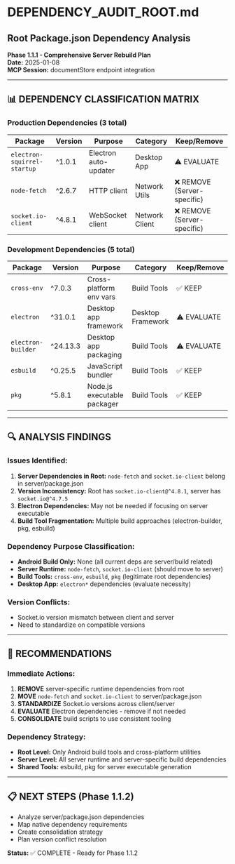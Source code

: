 # DEPENDENCY_AUDIT_ROOT.md
## Root Package.json Dependency Analysis
**Phase 1.1.1 - Comprehensive Server Rebuild Plan**  
**Date:** 2025-01-08  
**MCP Session:** documentStore endpoint integration

---

## 📊 DEPENDENCY CLASSIFICATION MATRIX

### Production Dependencies (3 total)
| Package | Version | Purpose | Category | Keep/Remove |
|---------|---------|---------|----------|-------------|
| `electron-squirrel-startup` | ^1.0.1 | Electron auto-updater | Desktop App | ⚠️ EVALUATE |
| `node-fetch` | ^2.6.7 | HTTP client | Network Utils | ❌ REMOVE (Server-specific) |
| `socket.io-client` | ^4.8.1 | WebSocket client | Network Client | ❌ REMOVE (Server-specific) |

### Development Dependencies (5 total)
| Package | Version | Purpose | Category | Keep/Remove |
|---------|---------|---------|----------|-------------|
| `cross-env` | ^7.0.3 | Cross-platform env vars | Build Tools | ✅ KEEP |
| `electron` | ^31.0.1 | Desktop app framework | Desktop Framework | ⚠️ EVALUATE |
| `electron-builder` | ^24.13.3 | Desktop app packaging | Build Tools | ⚠️ EVALUATE |
| `esbuild` | ^0.25.5 | JavaScript bundler | Build Tools | ✅ KEEP |
| `pkg` | ^5.8.1 | Node.js executable packager | Build Tools | ✅ KEEP |

---

## 🔍 ANALYSIS FINDINGS

### Issues Identified:
1. **Server Dependencies in Root:** `node-fetch` and `socket.io-client` belong in server/package.json
2. **Version Inconsistency:** Root has `socket.io-client@^4.8.1`, server has `socket.io@^4.7.5`
3. **Electron Dependencies:** May not be needed if focusing on server executable
4. **Build Tool Fragmentation:** Multiple build approaches (electron-builder, pkg, esbuild)

### Dependency Purpose Classification:
- **Android Build Only:** None (all current deps are server/build related)
- **Server Runtime:** `node-fetch`, `socket.io-client` (should move to server)
- **Build Tools:** `cross-env`, `esbuild`, `pkg` (legitimate root dependencies)
- **Desktop App:** `electron*` dependencies (evaluate necessity)

### Version Conflicts:
- Socket.io version mismatch between client and server
- Need to standardize on compatible versions

---

## 🎯 RECOMMENDATIONS

### Immediate Actions:
1. **REMOVE** server-specific runtime dependencies from root
2. **MOVE** `node-fetch` and `socket.io-client` to server/package.json
3. **STANDARDIZE** Socket.io versions across client/server
4. **EVALUATE** Electron dependencies - remove if not needed
5. **CONSOLIDATE** build scripts to use consistent tooling

### Dependency Strategy:
- **Root Level:** Only Android build tools and cross-platform utilities
- **Server Level:** All server runtime and server-specific build dependencies
- **Shared Tools:** esbuild, pkg for server executable generation

---

## 📋 NEXT STEPS (Phase 1.1.2)
- Analyze server/package.json dependencies
- Map native dependency requirements
- Create consolidation strategy
- Plan version conflict resolution

**Status:** ✅ COMPLETE - Ready for Phase 1.1.2 